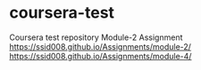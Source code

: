 # coursera-test
Coursera test repository
Module-2 Assignment
https://ssid008.github.io/Assignments/module-2/
https://ssid008.github.io/Assignments/module-4/
